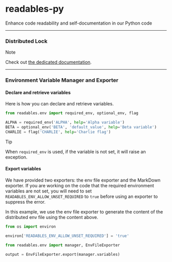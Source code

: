 # readables-py

Enhance code readability and self-documentation in our Python code

---

### Distributed Lock

> [!NOTE]
> Check out [the dedicated documentation](readables/dlock/README.md).

---

### Environment Variable Manager and Exporter

#### Declare and retrieve variables

Here is how you can declare and retrieve variables.

```python
from readables.env import required_env, optional_env, flag

ALPHA = required_env('ALPHA', help='Alpha variable')
BETA = optional_env('BETA', 'default_value', help='Beta variable')
CHARLIE = flag('CHARLIE', help='Charlie flag')
```

> [!TIP]
> When `required_env` is used, if the variable is not set, it will raise an exception.

#### Export variables

We have provided two exporters: the env file exporter and the MarkDown exporter. If you are working on the code that
the required environment variables are not set, you will need to set `READABLES_ENV_ALLOW_UNSET_REQUIRED` to `true`
before using an exporter to suppress the error.

In this example, we use the env file exporter to generate the content of the distributed env file using the content above.

```python
from os import environ

environ['READABLES_ENV_ALLOW_UNSET_REQUIRED'] = 'true' 

from readables.env import manager, EnvFileExporter

output = EnvFileExporter.export(manager.variables)
```

